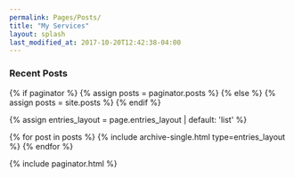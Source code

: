 ```yaml
---
permalink: Pages/Posts/
title: "My Services"
layout: splash
last_modified_at: 2017-10-20T12:42:38-04:00
---
```


<h3 class="archive__subtitle">Recent Posts</h3>

{% if paginator %}
  {% assign posts = paginator.posts %}
{% else %}
  {% assign posts = site.posts %}
{% endif %}

{% assign entries_layout = page.entries_layout | default: 'list' %}
<div class="entries-{{ entries_layout }}">
  {% for post in posts %}
    {% include archive-single.html type=entries_layout %}
  {% endfor %}
</div>


{% include paginator.html %}


